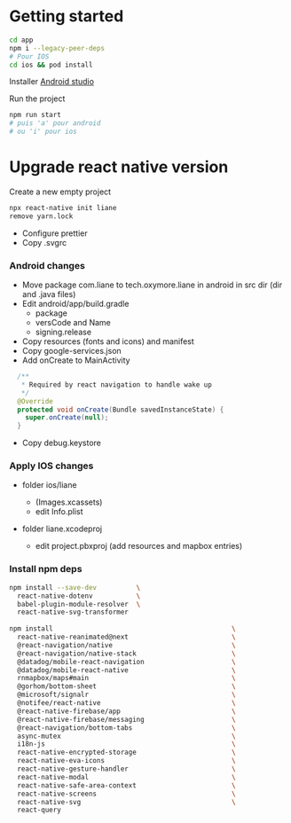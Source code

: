 # Getting started

```bash
cd app
npm i --legacy-peer-deps
# Pour IOS
cd ios && pod install
```

Installer [Android studio](https://docs.expo.dev/workflow/android-studio-emulator/)

Run the project

```bash
npm run start
# puis 'a' pour android 
# ou 'i' pour ios
```

# Upgrade react native version

Create a new empty project

```bash
npx react-native init liane
remove yarn.lock
```

- Configure prettier
- Copy .svgrc

### Android changes
- Move package com.liane to tech.oxymore.liane in android in src dir (dir and .java files)
- Edit android/app/build.gradle
  - package
  - versCode and Name
  - signing.release
- Copy resources (fonts and icons) and manifest
- Copy google-services.json
- Add onCreate to MainActivity

```java
  /**
   * Required by react navigation to handle wake up
   */
  @Override
  protected void onCreate(Bundle savedInstanceState) {
    super.onCreate(null);
  }
```
- Copy debug.keystore
  
### Apply IOS changes

- folder ios/liane
  - (Images.xcassets)
  - edit Info.plist

- folder liane.xcodeproj
  - edit project.pbxproj (add resources and mapbox entries) 

### Install npm deps

```bash
npm install --save-dev          \
  react-native-dotenv           \
  babel-plugin-module-resolver  \
  react-native-svg-transformer
                
npm install                                             \
  react-native-reanimated@next                          \
  @react-navigation/native                              \
  @react-navigation/native-stack                        \
  @datadog/mobile-react-navigation                      \
  @datadog/mobile-react-native                          \
  rnmapbox/maps#main                                    \
  @gorhom/bottom-sheet                                  \
  @microsoft/signalr                                    \
  @notifee/react-native                                 \
  @react-native-firebase/app                            \
  @react-native-firebase/messaging                      \
  @react-navigation/bottom-tabs                         \
  async-mutex                                           \
  i18n-js                                               \
  react-native-encrypted-storage                        \
  react-native-eva-icons                                \
  react-native-gesture-handler                          \
  react-native-modal                                    \
  react-native-safe-area-context                        \
  react-native-screens                                  \
  react-native-svg                                      \
  react-query
```
